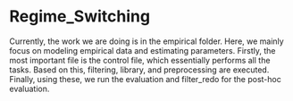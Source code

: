 # Regime_Switching

Currently, the work we are doing is in the empirical folder. Here, we mainly focus on modeling empirical data and estimating parameters. Firstly, the most important file is the control file, which essentially performs all the tasks. Based on this, filtering, library, and preprocessing are executed. Finally, using these, we run the evaluation and filter_redo for the post-hoc evaluation.







